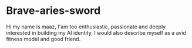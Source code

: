 # Brave-aries-sword
Hi my name is maaz, I'am too enthusiastic, passionate and deeply interested in building my AI identity, I would also describe myself as a avid fitness model and good friend. 
